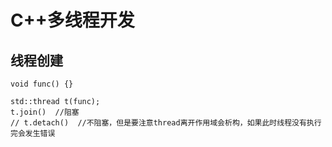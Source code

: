 # C++多线程开发

## 线程创建
```
void func() {}

std::thread t(func);
t.join()  //阻塞
// t.detach()  //不阻塞，但是要注意thread离开作用域会析构，如果此时线程没有执行完会发生错误



```